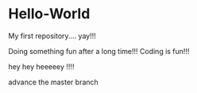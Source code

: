 # Hello-World
My first repository.... yay!!!

Doing something fun after a long time!!!
Coding is fun!!!

hey hey heeeeey !!!!

advance the master branch
